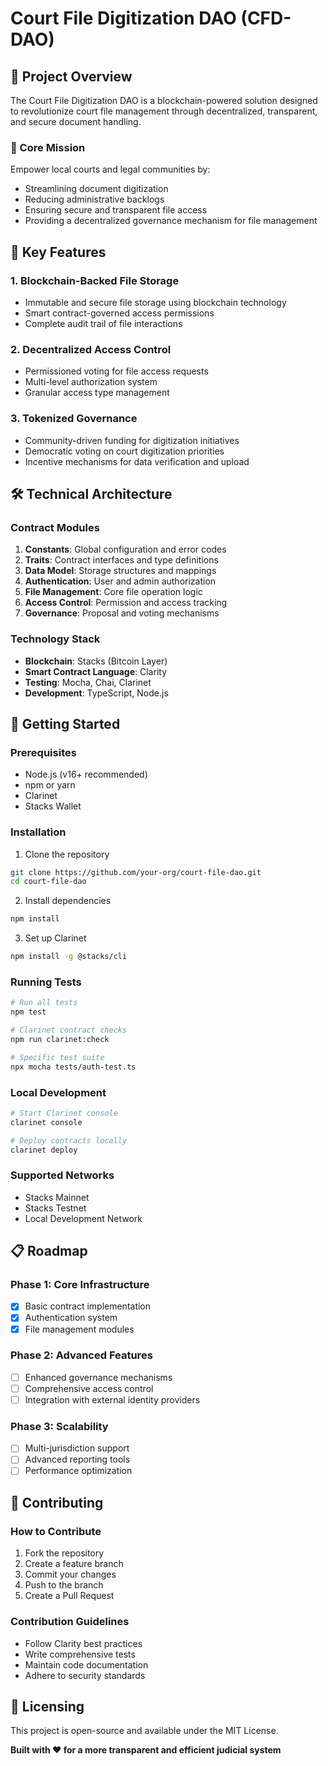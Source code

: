 # Court File Digitization DAO (CFD-DAO)

## 📄 Project Overview

The Court File Digitization DAO is a blockchain-powered solution designed to revolutionize court file management through decentralized, transparent, and secure document handling.

### 🎯 Core Mission

Empower local courts and legal communities by:
- Streamlining document digitization
- Reducing administrative backlogs
- Ensuring secure and transparent file access
- Providing a decentralized governance mechanism for file management

## 🌟 Key Features

### 1. Blockchain-Backed File Storage
- Immutable and secure file storage using blockchain technology
- Smart contract-governed access permissions
- Complete audit trail of file interactions

### 2. Decentralized Access Control
- Permissioned voting for file access requests
- Multi-level authorization system
- Granular access type management

### 3. Tokenized Governance
- Community-driven funding for digitization initiatives
- Democratic voting on court digitization priorities
- Incentive mechanisms for data verification and upload

## 🛠 Technical Architecture

### Contract Modules
1. **Constants**: Global configuration and error codes
2. **Traits**: Contract interfaces and type definitions
3. **Data Model**: Storage structures and mappings
4. **Authentication**: User and admin authorization
5. **File Management**: Core file operation logic
6. **Access Control**: Permission and access tracking
7. **Governance**: Proposal and voting mechanisms

### Technology Stack
- **Blockchain**: Stacks (Bitcoin Layer)
- **Smart Contract Language**: Clarity
- **Testing**: Mocha, Chai, Clarinet
- **Development**: TypeScript, Node.js

## 🚀 Getting Started

### Prerequisites
- Node.js (v16+ recommended)
- npm or yarn
- Clarinet
- Stacks Wallet

### Installation

1. Clone the repository
```bash
git clone https://github.com/your-org/court-file-dao.git
cd court-file-dao
```

2. Install dependencies
```bash
npm install
```

3. Set up Clarinet
```bash
npm install -g @stacks/cli
```

### Running Tests
```bash
# Run all tests
npm test

# Clarinet contract checks
npm run clarinet:check

# Specific test suite
npx mocha tests/auth-test.ts
```

### Local Development
```bash
# Start Clarinet console
clarinet console

# Deploy contracts locally
clarinet deploy
```

### Supported Networks
- Stacks Mainnet
- Stacks Testnet
- Local Development Network

## 📋 Roadmap

### Phase 1: Core Infrastructure
- [x] Basic contract implementation
- [x] Authentication system
- [x] File management modules

### Phase 2: Advanced Features
- [ ] Enhanced governance mechanisms
- [ ] Comprehensive access control
- [ ] Integration with external identity providers

### Phase 3: Scalability
- [ ] Multi-jurisdiction support
- [ ] Advanced reporting tools
- [ ] Performance optimization

## 🤝 Contributing

### How to Contribute
1. Fork the repository
2. Create a feature branch
3. Commit your changes
4. Push to the branch
5. Create a Pull Request

### Contribution Guidelines
- Follow Clarity best practices
- Write comprehensive tests
- Maintain code documentation
- Adhere to security standards

## 📄 Licensing

This project is open-source and available under the MIT License.

**Built with ❤️ for a more transparent and efficient judicial system**
